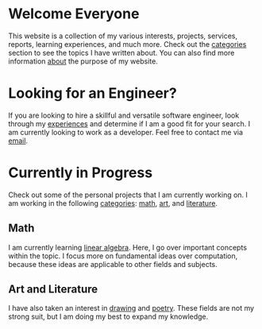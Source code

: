 
# Welcome Everyone

This website is a collection of my various interests, projects, services, reports, learning experiences, and much more. Check out the [categories](/categories) section to see the topics I have written about. You can also find more information [about](/about) the purpose of my website.

# Looking for an Engineer?

If you are looking to hire a skillful and versatile software engineer, look through my [experiences](/categories/career/technical_experience/technical_experience_overview) and determine if I am a good fit for your search. I am currently looking to work as a developer. Feel free to contact me via [email](mailto:abdulrabbani00@gmail.com).

# Currently in Progress

Check out some of the personal projects that I am currently working on. I am working in the following [categories](/categories): [math](/categories/math), [art](http://127.0.0.1:4000/categories/art/), and [literature](/categories/literature/).

## Math

I am currently learning [linear algebra](/categories/math/linear_algebra). Here, I go over important concepts within the topic. I focus more on fundamental ideas over computation, because these ideas are applicable to other fields and subjects.

## Art and Literature

I have also taken an interest in [drawing](/categories/art/drawing/) and [poetry](/categories/english/poetry/). These fields are not my strong suit, but I am doing my best to expand my knowledge.